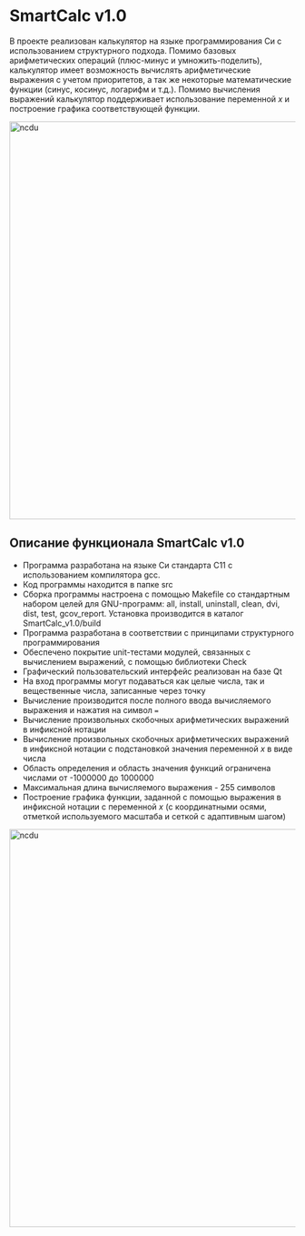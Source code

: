 # SmartCalc v1.0

В проекте реализован калькулятор на языке программирования Си с использованием структурного подхода. Помимо базовых арифметических операций (плюс-минус и умножить-поделить), калькулятор имеет возможность вычислять арифметические выражения с учетом приоритетов, а так же некоторые математические функции (синус, косинус, логарифм и т.д.). Помимо вычисления выражений калькулятор поддерживает использование переменной _x_ и построение графика соответствующей функции.

<img src="../misc/calc1.png" alt="ncdu" width="700">

## Описание функционала SmartCalc v1.0

- Программа разработана на языке Си стандарта C11 с использованием компилятора gcc. 
- Код программы находится в папке src 
- Сборка программы настроена с помощью Makefile со стандартным набором целей для GNU-программ: all, install, uninstall, clean, dvi, dist, test, gcov_report. Установка производится в каталог SmartCalc_v1.0/build
- Программа разработана в соответствии с принципами структурного программирования
- Обеспечено покрытие unit-тестами модулей, связанных с вычислением выражений, с помощью библиотеки Check
- Графический пользовательский интерфейс реализован на базе Qt
- На вход программы могут подаваться как целые числа, так и вещественные числа, записанные через точку
- Вычисление производится после полного ввода вычисляемого выражения и нажатия на символ `=`
- Вычисление произвольных скобочных арифметических выражений в инфиксной нотации
- Вычисление произвольных скобочных арифметических выражений в инфиксной нотации с подстановкой значения переменной _x_ в виде числа
- Область определения и область значения функций ограничена числами от -1000000 до 1000000
- Максимальная длина вычисляемого выражения - 255 символов
- Построение графика функции, заданной с помощью выражения в инфиксной нотации с переменной _x_  (с координатными осями, отметкой используемого масштаба и сеткой с адаптивным шагом)

<img src="../misc/calc2.png" alt="ncdu" width="700">
